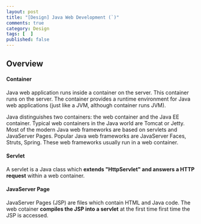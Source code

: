 ```yaml
---
layout: post
title: "[Design] Java Web Development (`)"
comments: true
category: Design
tags: [  ]
published: false
---
```


## Overview

#### Container

Java web application runs inside a container on the server. This container runs on the server. The container provides a runtime environment for Java web applications (just like a JVM, although container runs JVM).

Java distinguishes two containers: the web container and the Java EE container. Typical web containers in the Java world are Tomcat or Jetty. Most of the modern Java web frameworks are based on servlets and JavaServer Pages. Popular Java web frameworks are JavaServer Faces, Struts, Spring. These web frameworks usually run in a web container.

#### Servlet

A servlet is a Java class which __extends "HttpServlet" and answers a HTTP request__ within a web container.

#### JavaServer Page

JavaServer Pages (JSP) are files which contain HTML and Java code. The web cotainer __compiles the JSP into a servlet__ at the first time first time the JSP is accessed.

